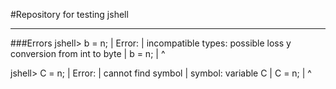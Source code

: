 #Repository for testing jshell

------------------------------

###Errors
jshell> b = n;
|  Error:
|  incompatible types: possible loss
y conversion from int to byte
|  b = n;
|      ^

jshell> C = n;
|  Error:
|  cannot find symbol
|    symbol:   variable C
|  C = n;
|  ^

